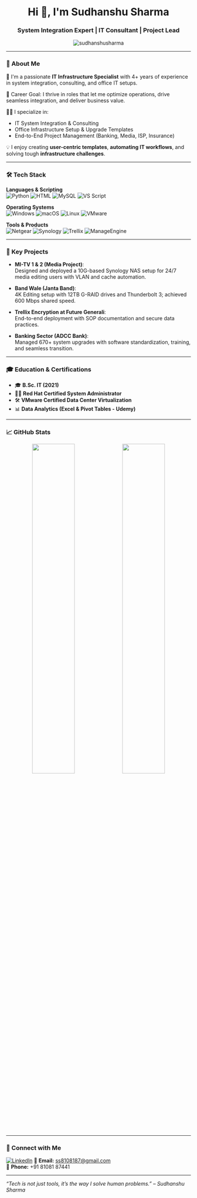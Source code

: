 <h1 align="center">Hi 👋, I'm Sudhanshu Sharma</h1>
<h3 align="center">System Integration Expert | IT Consultant | Project Lead</h3>

<p align="center">
  <img src="https://komarev.com/ghpvc/?username=sudhanshusharma&label=Profile%20views&color=0e75b6&style=flat" alt="sudhanshusharma" />
</p>

---

### 💼 About Me

🔧 I'm a passionate **IT Infrastructure Specialist** with 4+ years of experience in system integration, consulting, and office IT setups.

🎯 Career Goal: I thrive in roles that let me optimize operations, drive seamless integration, and deliver business value.

🧑‍💻 I specialize in:
- IT System Integration & Consulting
- Office Infrastructure Setup & Upgrade Templates
- End-to-End Project Management (Banking, Media, ISP, Insurance)

💡 I enjoy creating **user-centric templates**, **automating IT workflows**, and solving tough **infrastructure challenges**.

---

### 🛠️ Tech Stack

**Languages & Scripting**  
![Python](https://img.shields.io/badge/Python-3670A0?style=flat&logo=python&logoColor=white)
![HTML](https://img.shields.io/badge/HTML-e34c26?style=flat&logo=html5&logoColor=white)
![MySQL](https://img.shields.io/badge/MySQL-005C84?style=flat&logo=mysql&logoColor=white)
![VS Script](https://img.shields.io/badge/VBScript-FF6F00?style=flat)

**Operating Systems**  
![Windows](https://img.shields.io/badge/Windows-0078D6?style=flat&logo=windows&logoColor=white)
![macOS](https://img.shields.io/badge/macOS-000000?style=flat&logo=apple&logoColor=white)
![Linux](https://img.shields.io/badge/Linux-FCC624?style=flat&logo=linux&logoColor=black)
![VMware](https://img.shields.io/badge/VMware-607078?style=flat&logo=vmware&logoColor=white)

**Tools & Products**  
![Netgear](https://img.shields.io/badge/Netgear-black?style=flat)
![Synology](https://img.shields.io/badge/Synology-grey?style=flat)
![Trellix](https://img.shields.io/badge/Trellix-purple?style=flat)
![ManageEngine](https://img.shields.io/badge/ManageEngine-orange?style=flat)

---

### 📌 Key Projects

- **MI-TV 1 & 2 (Media Project)**:  
  Designed and deployed a 10G-based Synology NAS setup for 24/7 media editing users with VLAN and cache automation.

- **Band Wale (Janta Band)**:  
  4K Editing setup with 12TB G-RAID drives and Thunderbolt 3; achieved 600 Mbps shared speed.

- **Trellix Encryption at Future Generali**:  
  End-to-end deployment with SOP documentation and secure data practices.

- **Banking Sector (ADCC Bank)**:  
  Managed 670+ system upgrades with software standardization, training, and seamless transition.

---

### 🎓 Education & Certifications

- 🎓 **B.Sc. IT (2021)**
- 🧑‍💻 **Red Hat Certified System Administrator**
- 🛠 **VMware Certified Data Center Virtualization**
- 📊 **Data Analytics (Excel & Pivot Tables - Udemy)**

---

### 📈 GitHub Stats

<p align="center">
  <img src="https://github-readme-stats.vercel.app/api?username=sudhanshusharma&show_icons=true&theme=radical" width="48%"/>
  <img src="https://github-readme-streak-stats.herokuapp.com/?user=sudhanshusharma&theme=radical" width="48%"/>
</p>

---

### 🤝 Connect with Me

[![LinkedIn](https://img.shields.io/badge/LinkedIn-blue?style=flat&logo=linkedin&logoColor=white)](https://www.linkedin.com/in/sudhanshu-sharma-8108187/)
📧 **Email:** ss8108187@gmail.com  
📱 **Phone:** +91 81081 87441

---

*“Tech is not just tools, it’s the way I solve human problems.” – Sudhanshu Sharma*

